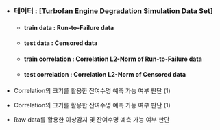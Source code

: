 - <h3> <b>데이터 : <a href="https://ti.arc.nasa.gov/tech/dash/groups/pcoe/prognostic-data-repository/">[Turbofan Engine Degradation Simulation Data Set]</a></b></h3>

     - <h4> <b>train data : Run-to-Failure data</b> </h4>
     - <h4> <b>test data : Censored data</b> </h4>
     - <h4> <b>train correlation : Correlation L2-Norm of Run-to-Failure data</b> </h4>
     - <h4> <b>test correlation : Correlation L2-Norm of Censored data</b> </h4>

- Correlation의 크기를 활용한 잔여수명 예측 가능 여부 판단 (1)
- Correlation의 크기를 활용한 잔여수명 예측 가능 여부 판단 (1)
- Raw data를 활용한 이상감지 및 잔여수명 예측 가능 여부 판단
